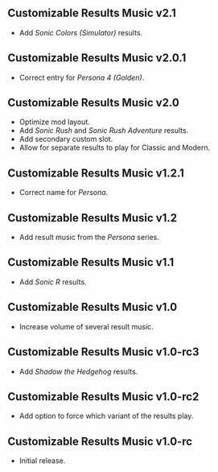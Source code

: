 ## Customizable Results Music v2.1
- Add *Sonic Colors (Simulator)* results.

## Customizable Results Music v2.0.1
- Correct entry for *Persona 4 (Golden)*.

## Customizable Results Music v2.0
- Optimize mod layout.
- Add *Sonic Rush* and *Sonic Rush Adventure* results.
- Add secondary custom slot.
- Allow for separate results to play for Classic and Modern.

## Customizable Results Music v1.2.1
- Correct name for *Persona*.

## Customizable Results Music v1.2
- Add result music from the *Persona* series.

## Customizable Results Music v1.1
- Add *Sonic R* results.

## Customizable Results Music v1.0
- Increase volume of several result music.

## Customizable Results Music v1.0-rc3
- Add *Shadow the Hedgehog* results.

## Customizable Results Music v1.0-rc2
- Add option to force which variant of the results play.

## Customizable Results Music v1.0-rc
- Initial release.
